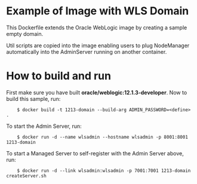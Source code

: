 Example of Image with WLS Domain
================================
This Dockerfile extends the Oracle WebLogic image by creating a sample empty domain.

Util scripts are copied into the image enabling users to plug NodeManager automatically into the AdminServer running on another container.

# How to build and run
First make sure you have built **oracle/weblogic:12.1.3-developer**. Now to build this sample, run:

        $ docker build -t 1213-domain --build-arg ADMIN_PASSWORD=<define> .

To start the Admin Server, run:

        $ docker run -d --name wlsadmin --hostname wlsadmin -p 8001:8001 1213-domain

To start a Managed Server to self-register with the Admin Server above, run:

        $ docker run -d --link wlsadmin:wlsadmin -p 7001:7001 1213-domain createServer.sh

